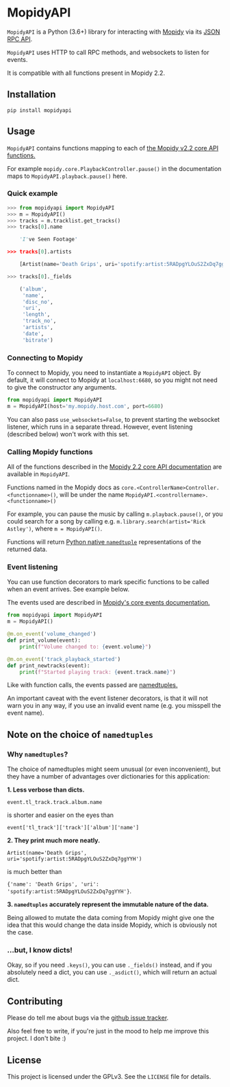 MopidyAPI
=========

`MopidyAPI` is a Python (3.6+) library for interacting with
[Mopidy](https://www.mopidy.com/) via its [JSON RPC
API](https://docs.mopidy.com/en/latest/api/http/).

`MopidyAPI` uses HTTP to call RPC methods, and websockets to listen for events.

It is compatible with all functions present in Mopidy 2.2.

## Installation

```
pip install mopidyapi
```

## Usage

`MopidyAPI` contains functions mapping to each of [the Mopidy v2.2 core API functions.](https://docs.mopidy.com/en/release-2.2/api/core/)

For example `mopidy.core.PlaybackController.pause()` in the documentation maps to `MopidyAPI.playback.pause()` here. 

### Quick example

```python
>>> from mopidyapi import MopidyAPI
>>> m = MopidyAPI()
>>> tracks = m.tracklist.get_tracks()
>>> tracks[0].name

	'I've Seen Footage'

>>> tracks[0].artists

	[Artist(name='Death Grips', uri='spotify:artist:5RADpgYLOuS2ZxDq7ggYYH')]

>>> tracks[0]._fields

	('album',
	 'name',
	 'disc_no',
	 'uri',
	 'length',
	 'track_no',
	 'artists',
	 'date',
	 'bitrate')
```


### Connecting to Mopidy

To connect to Mopidy, you need to instantiate a `MopidyAPI` object.
By default, it will connect to Mopidy at `localhost:6680`,
so you might not need to give the constructor any arguments.

```python
from mopidyapi import MopidyAPI
m = MopidyAPI(host='my.mopidy.host.com', port=6680)
```

You can also pass `use_websockets=False`, to prevent starting the websocket listener,
which runs in a separate thread. However, event listening (described below) won't work with this set.


### Calling Mopidy functions

All of the functions described in the
[Mopidy 2.2 core API documentation](http://docs.mopidy.com/en/latest/api/core/)
are available in `MopidyAPI`.

Functions named in the Mopidy docs as `core.<ControllerName>Controller.<functionname>()`,
will be under the name `MopidyAPI.<controllername>.<functionname>()`

For example, you can pause the music by calling `m.playback.pause()`,
or you could search for a song by calling e.g. `m.library.search(artist='Rick Astley')`, where `m = MopidyAPI()`.

Functions will return
[Python native `namedtuple`](https://docs.python.org/3.7/library/collections.html#collections.namedtuple)
representations of the returned data.


### Event listening

You can use function decorators to mark specific functions to be called when an event arrives. See example below.

The events used are described in [Mopidy's core events documentation.](https://docs.mopidy.com/en/latest/api/core/#core-events)

```python
from mopidyapi import MopidyAPI
m = MopidyAPI()

@m.on_event('volume_changed')
def print_volume(event):
    print(f"Volume changed to: {event.volume}")

@m.on_event('track_playback_started')
def print_newtracks(event):
    print(f"Started playing track: {event.track.name}")

```

Like with function calls, the events passed are [namedtuples.](https://docs.python.org/3.7/library/collections.html#collections.namedtuple)

An important caveat with the event listener decorators,
is that it will not warn you in any way, if you use an invalid event name (e.g. you misspell the event name).

## Note on the choice of `namedtuples`

### Why `namedtuples`?

The choice of namedtuples might seem unusual (or even inconvenient),
but they have a number of advantages over dictionaries for this application:

**1. Less verbose than dicts.**

`event.tl_track.track.album.name`

is shorter and easier on the eyes than 

`event['tl_track']['track']['album']['name']`

**2. They print much more neatly.**

`Artist(name='Death Grips', uri='spotify:artist:5RADpgYLOuS2ZxDq7ggYYH')`

is much better than

`{'name': 'Death Grips', 'uri': 'spotify:artist:5RADpgYLOuS2ZxDq7ggYYH'}`.

**3. `namedtuples` accurately represent the immutable nature of the data.**

Being allowed to mutate the data coming from Mopidy might give one the idea that this would change the data inside Mopidy, which is obviously not the case.


### ...but, I know dicts!

Okay, so if you need `.keys()`, you can use `._fields()` instead,
and if you absolutely need a dict, you can use `._asdict()`,
which will return an actual dict.


## Contributing

Please do tell me about bugs via the [github issue tracker](https://github.com/AsbjornOlling/mopidyapi).

Also feel free to write, if you're just in the mood to help me improve this project. I don't bite :)


## License

This project is licensed under the GPLv3.
See the `LICENSE` file for details.
